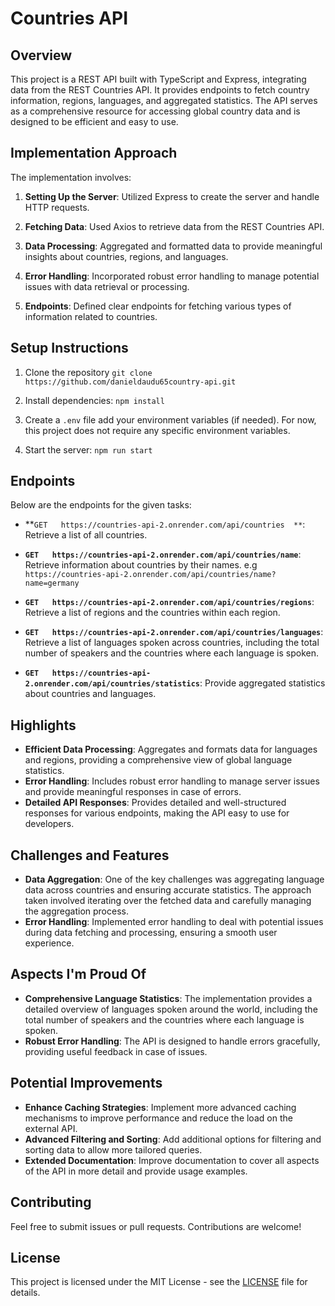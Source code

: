 # Countries API

## Overview

This project is a REST API built with TypeScript and Express, integrating data from the REST Countries API. It provides endpoints to fetch country information, regions, languages, and aggregated statistics. The API serves as a comprehensive resource for accessing global country data and is designed to be efficient and easy to use.

## Implementation Approach

The implementation involves:

1. **Setting Up the Server**: Utilized Express to create the server and handle HTTP requests.

2. **Fetching Data**: Used Axios to retrieve data from the REST Countries API.

3. **Data Processing**: Aggregated and formatted data to provide meaningful insights about countries, regions, and languages.

4. **Error Handling**: Incorporated robust error handling to manage potential issues with data retrieval or processing.

5. **Endpoints**: Defined clear endpoints for fetching various types of information related to countries.



## Setup Instructions

1. Clone the repository  `git clone https://github.com/danieldaudu65country-api.git`

2. Install dependencies: `npm install`

3. Create a `.env` file add your environment variables (if needed). For now, this project does not require any specific environment variables.

4. Start the server: `npm run start`



## Endpoints

Below are the endpoints for the given tasks:

- **`GET   https://countries-api-2.onrender.com/api/countries  **`: Retrieve a list of all countries.

- **`GET   https://countries-api-2.onrender.com/api/countries/name`**: Retrieve information about countries by their names. 
    e.g `https://countries-api-2.onrender.com/api/countries/name?name=germany`

- **`GET   https://countries-api-2.onrender.com/api/countries/regions`**: Retrieve a list of regions and the countries within each region.

- **`GET   https://countries-api-2.onrender.com/api/countries/languages`**: Retrieve a list of languages spoken across countries, including the total number of speakers and the countries where each language is spoken.

- **`GET   https://countries-api-2.onrender.com/api/countries/statistics`**: Provide aggregated statistics about countries and languages.


## Highlights

- **Efficient Data Processing**: Aggregates and formats data for languages and regions, providing a comprehensive view of global language statistics.
- **Error Handling**: Includes robust error handling to manage server issues and provide meaningful responses in case of errors.
- **Detailed API Responses**: Provides detailed and well-structured responses for various endpoints, making the API easy to use for developers.


## Challenges and Features

- **Data Aggregation**: One of the key challenges was aggregating language data across countries and ensuring accurate statistics. The approach taken involved iterating over the fetched data and carefully managing the aggregation process.
- **Error Handling**: Implemented error handling to deal with potential issues during data fetching and processing, ensuring a smooth user experience.


## Aspects I'm Proud Of

- **Comprehensive Language Statistics**: The implementation provides a detailed overview of languages spoken around the world, including the total number of speakers and the countries where each language is spoken.
- **Robust Error Handling**: The API is designed to handle errors gracefully, providing useful feedback in case of issues.

## Potential Improvements

- **Enhance Caching Strategies**: Implement more advanced caching mechanisms to improve performance and reduce the load on the external API.
- **Advanced Filtering and Sorting**: Add additional options for filtering and sorting data to allow more tailored queries.
- **Extended Documentation**: Improve documentation to cover all aspects of the API in more detail and provide usage examples.

## Contributing

Feel free to submit issues or pull requests. Contributions are welcome!

## License

This project is licensed under the MIT License - see the [LICENSE](LICENSE) file for details.
